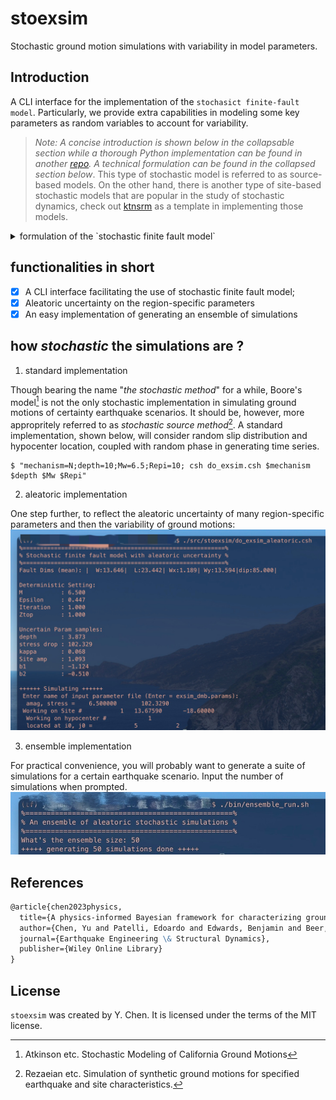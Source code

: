 # stoexsim

Stochastic ground motion simulations with variability in model parameters.

## Introduction

A CLI interface for the implementation of the `stochasict finite-fault model`. Particularly, we provide extra capabilities in modeling some key parameters as random variables to account for variability.

> *Note: A concise introduction is shown below in the collapsable section while a thorough Python implementation can be found in another [repo](https://github.com/leslieDLcy/eqstochsim). A technical formulation can be found in the collapsed section below*. This type of stochastic model is referred to as source-based models. On the other hand, there is another type of site-based stochastic models that are popular in the study of stochastic dynamics, check out [ktnsrm](https://github.com/leslieDLcy/ktnsrm) as a template in implementing those models.

<details><summary>formulation of the `stochastic finite fault model`</summary>
<p>

A stochastic representation that encapsulates the physics of the earthquake process and wave propagation plays the central role, from the seismological perspective, in characterizing the ground motions. One of the most desired advantage is that such type of representations explicitly distill the knowledge of various factors affecting ground motions (e.g. source, path, and site) into a parametric formulation.
In this study, we have adopted a well-validated stochastic seismological model, as given below, whereby source process, attenuation, and site effects are encapsulated in a parameterized form of the amplitude spectrum. A finite fault strategy is particularly employed to represent the geometry of larger ruptures for large earthquakes.

$$A(f; \Theta) = E(f, M; \theta_{E}) \times P(f, R; \theta_{P}) \times S(f; \theta_{S})$$

Particularly, the variability of such effects in the spectral formulation and hence the uncertainty in stochastic simulations are represented by probability distribution over the input parameters $\Theta=(\theta_{E}, \theta_{P}, \theta_{S}) \sim p(\Theta)$.
</p>
</details>



## functionalities in short

- [x] A CLI interface facilitating the use of stochastic finite fault model;
- [x] Aleatoric uncertainty on the region-specific parameters
- [x] An easy implementation of generating an ensemble of simulations

## how *stochastic* the simulations are ?

1. standard implementation

Though bearing the name "*the stochastic method*" for a while, Boore's model[^1] is not the only stochastic implementation in simulating ground motions of certainty earthquake scenarios. It should be, however, more appropritely referred to as *stochastic source method*[^2]. A standard implementation, shown below, will consider random slip distribution and hypocenter location, coupled with random phase in generating time series.  

```shell
$ "mechanism=N;depth=10;Mw=6.5;Repi=10; csh do_exsim.csh $mechanism $depth $Mw $Repi"
```

2. aleatoric implementation

One step further, to reflect the aleatoric uncertainty of many region-specific parameters and then the variability of ground motions:
![alt text](visualizations/alea_single.jpeg "single aleatoric simulations")

3. ensemble implementation

For practical convenience, you will probably want to generate a suite of simulations for a certain earthquake scenario. Input the number of simulations when prompted.
![alt text](visualizations/alea_ensemble.jpeg "a suite of simulations")



## References

```markdown
@article{chen2023physics,
  title={A physics-informed Bayesian framework for characterizing ground motion process in the presence of missing data},
  author={Chen, Yu and Patelli, Edoardo and Edwards, Benjamin and Beer, Michael},
  journal={Earthquake Engineering \& Structural Dynamics},
  publisher={Wiley Online Library}
}
```



[^1]: Atkinson etc. Stochastic Modeling of California Ground Motions
[^2]: Rezaeian etc. Simulation of synthetic ground motions for specified earthquake and site characteristics.





## License

`stoexsim` was created by Y. Chen. It is licensed under the terms of the MIT license.

<!-- TODO: Tweak the standart out look of the CLI -->
